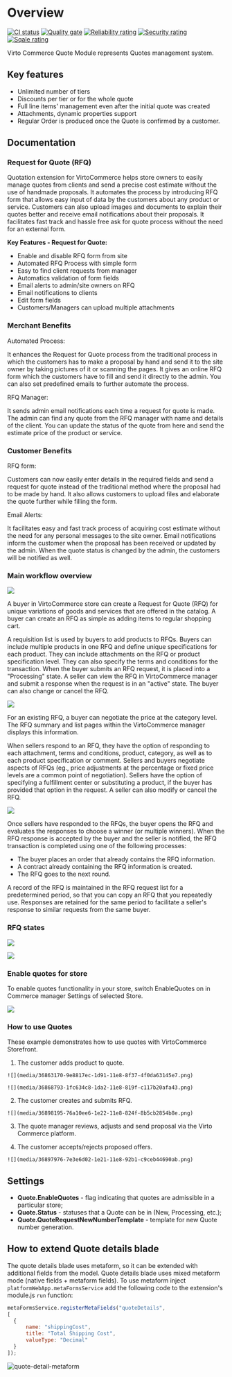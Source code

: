 # Overview

[![CI status](https://github.com/VirtoCommerce/vc-module-quote/workflows/Module%20CI/badge.svg?branch=dev)](https://github.com/VirtoCommerce/vc-module-quote/actions?query=workflow%3A"Module+CI") [![Quality gate](https://sonarcloud.io/api/project_badges/measure?project=VirtoCommerce_vc-module-quote&metric=alert_status&branch=dev)](https://sonarcloud.io/dashboard?id=VirtoCommerce_vc-module-quote) [![Reliability rating](https://sonarcloud.io/api/project_badges/measure?project=VirtoCommerce_vc-module-quote&metric=reliability_rating&branch=dev)](https://sonarcloud.io/dashboard?id=VirtoCommerce_vc-module-quote) [![Security rating](https://sonarcloud.io/api/project_badges/measure?project=VirtoCommerce_vc-module-quote&metric=security_rating&branch=dev)](https://sonarcloud.io/dashboard?id=VirtoCommerce_vc-module-quote) [![Sqale rating](https://sonarcloud.io/api/project_badges/measure?project=VirtoCommerce_vc-module-quote&metric=sqale_rating&branch=dev)](https://sonarcloud.io/dashboard?id=VirtoCommerce_vc-module-quote)

Virto Commerce Quote Module represents Quotes management system.

## Key features

* Unlimited number of tiers
* Discounts per tier or for the whole quote
* Full line items' management even after the initial quote was created
* Attachments, dynamic properties support
* Regular Order is produced once the Quote is confirmed by a customer.

## Documentation
### Request for Quote (RFQ)

Quotation extension for VirtoCommerce helps store owners to easily manage quotes from clients and send a precise cost estimate without the use of handmade proposals. It automates the process by introducing RFQ form that allows easy input of data by the customers about any product or service. Customers can also upload images and documents to explain their quotes better and receive email notifications about their proposals. It facilitates fast track and hassle free ask for quote process without the need for an external form.

**Key Features - Request for Quote:**
* Enable and disable RFQ form from site
* Automated RFQ Process with simple form
* Easy to find client requests from manager
* Automatics validation of form fields
* Email alerts to admin/site owners on RFQ
* Email notifications to clients
* Edit form fields
* Customers/Managers can upload multiple attachments

### Merchant Benefits

Automated Process:

It enhances the Request for Quote process from the traditional process in which the customers has to make a proposal by hand and send it to the site owner by taking pictures of it or scanning the pages. It gives an online RFQ form which the customers have to fill and send it directly to the admin. You can also set predefined emails to further automate the process.

RFQ Manager:

It sends admin email notifications each time a request for quote is made. The admin can find any quote from the RFQ manager with name and details of the client. You can update the status of the quote from here and send the estimate price of the product or service.

### Customer Benefits

RFQ form:

Customers can now easily enter details in the required fields and send a request for quote instead of the traditional method where the proposal had to be made by hand. It also allows customers to upload files and elaborate the quote further while filling the form.

Email Alerts:

It facilitates easy and fast track process of acquiring cost estimate without the need for any personal messages to the site owner. Email notifications inform the customer when the proposal has been received or updated by the admin. When the quote status is changed by the admin, the customers will be notified as well.

### Main workflow overview

![](media/36895674-6f160f64-1e18-11e8-98a9-7afc9c463af4.png)
  
A buyer in VirtoCommerce store can create a Request for Quote (RFQ) for unique variations of goods and services that are offered in the catalog. A buyer can create an RFQ as simple as adding items to regular shopping cart.

A requisition list is used by buyers to add products to RFQs. Buyers can include multiple products in one RFQ and define unique specifications for each product. They can include attachments on the RFQ or product specification level. They can also specify the terms and conditions for the transaction. When the buyer submits an RFQ request, it is placed into a "Processing" state. A seller can view the RFQ in VirtoCommerce manager and submit a response when the request is in an "active" state. The buyer can also change or cancel the RFQ.

![](media/36860749-d71aecb2-1d8a-11e8-9f17-5ffdea424c51.png)

For an existing RFQ, a buyer can negotiate the price at the category level. The RFQ summary and list pages within the VirtoCommerce manager displays this information.

When sellers respond to an RFQ, they have the option of responding to each attachment, terms and conditions, product, category, as well as to each product specification or comment. Sellers and buyers negotiate aspects of RFQs (eg., price adjustments at the percentage or fixed price levels are a common point of negotiation). Sellers have the option of specifying a fulfillment center or substituting a product, if the buyer has provided that option in the request. A seller can also modify or cancel the RFQ.

![](media/36860818-0361194a-1d8b-11e8-8626-72e1930d92f6.png)

Once sellers have responded to the RFQs, the buyer opens the RFQ and evaluates the responses to choose a winner (or multiple winners). When the RFQ response is accepted by the buyer and the seller is notified, the RFQ transaction is completed using one of the following processes:
* The buyer places an order that already contains the RFQ information.
* A contract already containing the RFQ information is created.
* The RFQ goes to the next round.

A record of the RFQ is maintained in the RFQ request list for a predetermined period, so that you can copy an RFQ that you repeatedly use. Responses are retained for the same period to facilitate a seller's response to similar requests from the same buyer.

### RFQ states

![](media/36964972-e15bbcaa-2060-11e8-9623-69b6bd967ec4.png)

![](media/36972563-402c6704-2078-11e8-91a4-43d3cdd9b148.png)

### Enable quotes for store

To enable quotes functionality in your store, switch EnableQuotes on in Commerce manager Settings of selected Store.

![](media/36892520-a68c15fc-1e0d-11e8-93c9-a0b4aca69e94.png)

### How to use Quotes

These example demonstrates how to use quotes with VirtoCommerce Storefront.

  1. The customer adds product to quote.

    ![](media/36863170-9e8817ec-1d91-11e8-8f37-4f0da63145e7.png)

    ![](media/36868793-1fc634c8-1da2-11e8-819f-c117b20afa43.png)

  2. The customer creates and submits RFQ.

    ![](media/36898195-76a10ee6-1e22-11e8-824f-8b5cb2854b8e.png)

  3. The quote manager reviews, adjusts and send proposal via the Virto Commerce platform.

  4. The customer accepts/rejects proposed offers.

    ![](media/36897976-7e3e6d02-1e21-11e8-92b1-c9ceb44690ab.png)


## Settings
* **Quote.EnableQuotes** - flag indicating that quotes are admissible in a particular store;
* **Quote.Status** - statuses that a Quote can be in (New, Processing, etc.);
* **Quote.QuoteRequestNewNumberTemplate** - template for new Quote number generation.


## How to extend Quote details blade
 
The quote details blade uses metaform, so it can be extended with additional fields from the model. Quote details blade uses mixed metaform mode (native fields + metaform fields). 
To use metaform inject `platformWebApp.metaFormsService` add the following code to the extension's module.js `run` function:
  
```js
metaFormsService.registerMetaFields("quoteDetails",               
[                    
  {
      name: "shippingCost",
      title: "Total Shipping Cost",
      valueType: "Decimal"
  }
]);
```

![quote-detail-metaform](media/quote-detail-metaform.png)


